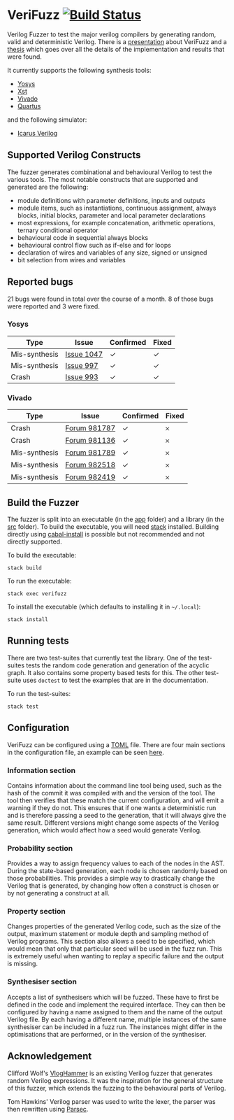 # VeriFuzz [![Build Status](https://travis-ci.com/ymherklotz/verifuzz.svg?token=qfBKKGwxeWkjDsy7e16x&branch=master)](https://travis-ci.com/ymherklotz/verifuzz)

Verilog Fuzzer to test the major verilog compilers by generating random, valid
and deterministic Verilog. There is a
[presentation](https://yannherklotz.com/docs/presentation.pdf) about VeriFuzz
and a [thesis](https://yannherklotz.com/docs/thesis.pdf) which goes over all the
details of the implementation and results that were found.

It currently supports the following synthesis tools:

- [Yosys](http://www.clifford.at/yosys/)
- [Xst](https://www.xilinx.com/support/documentation/sw_manuals/xilinx11/ise_c_using_xst_for_synthesis.htm)
- [Vivado](https://www.xilinx.com/products/design-tools/ise-design-suite.html)
- [Quartus](https://www.intel.com/content/www/us/en/programmable/downloads/download-center.html)

and the following simulator:

- [Icarus Verilog](http://iverilog.icarus.com)

## Supported Verilog Constructs

The fuzzer generates combinational and behavioural Verilog to test the various
tools. The most notable constructs that are supported and generated are the
following:

- module definitions with parameter definitions, inputs and outputs
- module items, such as instantiations, continuous assignment, always blocks,
  initial blocks, parameter and local parameter declarations
- most expressions, for example concatenation, arithmetic operations, ternary
    conditional operator
- behavioural code in sequential always blocks
- behavioural control flow such as if-else and for loops
- declaration of wires and variables of any size, signed or unsigned
- bit selection from wires and variables

## Reported bugs

21 bugs were found in total over the course of a month. 8 of those bugs were
reported and 3 were fixed.

### Yosys

| Type          | Issue                                                      | Confirmed | Fixed |
|---------------|------------------------------------------------------------|-----------|-------|
| Mis-synthesis | [Issue 1047](https://github.com/YosysHQ/yosys/issues/1047) | ✓         | ✓     |
| Mis-synthesis | [Issue 997](https://github.com/YosysHQ/yosys/issues/997)   | ✓         | ✓     |
| Crash         | [Issue 993](https://github.com/YosysHQ/yosys/issues/993)   | ✓         | ✓     |

### Vivado

| Type          | Issue                                                                                                                               | Confirmed | Fixed |
|---------------|-------------------------------------------------------------------------------------------------------------------------------------|-----------|-------|
| Crash         | [Forum 981787](https://forums.xilinx.com/t5/Synthesis/Vivado-2019-1-Verilog-If-statement-nesting-crash/td-p/981787)                 | ✓         | 𐄂     |
| Crash         | [Forum 981136](https://forums.xilinx.com/t5/Synthesis/Vivado-2018-3-synthesis-crash/td-p/981136)                                    | ✓         | 𐄂     |
| Mis-synthesis | [Forum 981789](https://forums.xilinx.com/t5/Synthesis/Vivado-2019-1-Unsigned-bit-extension-in-if-statement/td-p/981789)             | ✓         | 𐄂     |
| Mis-synthesis | [Forum 982518](https://forums.xilinx.com/t5/Synthesis/Vivado-2019-1-Signed-with-shift-in-condition-synthesis-mistmatch/td-p/982518) | ✓         | 𐄂     |
| Mis-synthesis | [Forum 982419](https://forums.xilinx.com/t5/Synthesis/Vivado-2019-1-Bit-selection-synthesis-mismatch/td-p/982419)                   | ✓         | 𐄂     |

## Build the Fuzzer

The fuzzer is split into an executable (in the [app](/app) folder) and a
library (in the [src](/src) folder). To build the executable, you will need
[stack](https://docs.haskellstack.org/en/stable/README/) installed. Building
directly using [cabal-install](https://www.haskell.org/cabal/download.html) is
possible but not recommended and not directly supported.

To build the executable:

```
stack build
```

To run the executable:

```
stack exec verifuzz
```

To install the executable (which defaults to installing it in `~/.local`):

```
stack install
```

## Running tests

There are two test-suites that currently test the library. One of the
test-suites tests the random code generation and generation of the acyclic
graph. It also contains some property based tests for this. The other test-suite
uses `doctest` to test the examples that are in the documentation.

To run the test-suites:

```
stack test
```

## Configuration

VeriFuzz can be configured using a [TOML](https://github.com/toml-lang/toml)
file. There are four main sections in the configuration file, an example can be
seen [here](/examples/config.toml).

### Information section 

Contains information about the command line tool being used, such as the hash of
the commit it was compiled with and the version of the tool. The tool then
verifies that these match the current configuration, and will emit a warning if
they do not. This ensures that if one wants a deterministic run and is therefore
passing a seed to the generation, that it will always give the same
result. Different versions might change some aspects of the Verilog generation,
which would affect how a seed would generate Verilog.

### Probability section 

Provides a way to assign frequency values to each of the nodes in the
AST. During the state-based generation, each node is chosen randomly based on
those probabilities. This provides a simple way to drastically change the
Verilog that is generated, by changing how often a construct is chosen or by not
generating a construct at all.

### Property section 

Changes properties of the generated Verilog code, such as the size of the
output, maximum statement or module depth and sampling method of Verilog
programs. This section also allows a seed to be specified, which would mean that
only that particular seed will be used in the fuzz run. This is extremely useful
when wanting to replay a specific failure and the output is missing.

### Synthesiser section 

Accepts a list of synthesisers which will be fuzzed. These have to first be
defined in the code and implement the required interface. They can then be
configured by having a name assigned to them and the name of the output Verilog
file. By each having a different name, multiple instances of the same
synthesiser can be included in a fuzz run. The instances might differ in the
optimisations that are performed, or in the version of the synthesiser.

## Acknowledgement

Clifford Wolf's [VlogHammer](http://www.clifford.at/yosys/vloghammer.html) is an
existing Verilog fuzzer that generates random Verilog expressions. It was the
inspiration for the general structure of this fuzzer, which extends the fuzzing
to the behavioural parts of Verilog.

Tom Hawkins' Verilog parser was used to write the lexer, the parser was then
rewritten using [Parsec](https://hackage.haskell.org/package/parsec).
